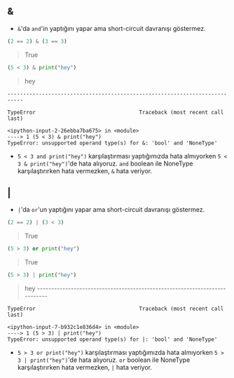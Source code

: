 ## &

- `&`'da `and`'in yaptığını yapar ama short-circuit davranışı göstermez. 

```python
(2 == 2) & (3 == 3)
```

> True

```python
(5 < 3) & print("hey")
```

> hey

    ---------------------------------------------------------------------------
    
    TypeError                                 Traceback (most recent call last)
    
    <ipython-input-2-26ebba7ba675> in <module>
    ----> 1 (5 < 3) & print("hey")
    TypeError: unsupported operand type(s) for &: 'bool' and 'NoneType'

- `5 < 3 and print("hey")` karşılaştırması yaptığımızda hata almıyorken `5 < 3 & print("hey")`'de hata alıyoruz. `and` boolean ile NoneType karşılaştırırken hata vermezken, `&` hata veriyor.

## |

- `|`'da `or`'un yaptığını yapar ama short-circuit davranışı göstermez. 

```python
(2 == 2) | (3 < 3)
```

> True

```python
(5 > 3) or print("hey")
```

> True

```python
(5 > 3) | print("hey")
```

> hey
    ---------------------------------------------------------------------------
    
    TypeError                                 Traceback (most recent call last)
    
    <ipython-input-7-b932c1e836d4> in <module>
    ----> 1 (5 > 3) | print("hey")
    TypeError: unsupported operand type(s) for |: 'bool' and 'NoneType'

- `5 > 3 or print("hey")` karşılaştırması yaptığımızda hata almıyorken `5 > 3 | print("hey")`'de hata alıyoruz. `or` boolean ile NoneType karşılaştırırken hata vermezken, `|` hata veriyor.
